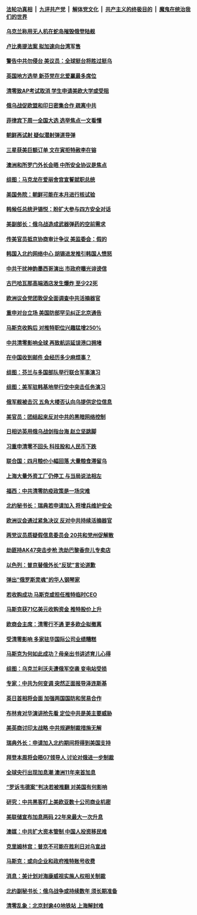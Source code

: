 ####  [法轮功真相](../../../../basic/blob/master/README.md?t=05081001) &nbsp;|&nbsp; [九评共产党](../../../../9ping.md/blob/master/README.md?t=05081001) &nbsp;|&nbsp; [解体党文化](../../../../jtdwh.md/blob/master/README.md?t=05081001)  &nbsp;|&nbsp; [共产主义的终极目的](../../../../gczydzjmd.md/blob/master/README.md?t=05081001) &nbsp;|&nbsp; [魔鬼在统治我们的世界](../../../../mgztzwmdsj.md/blob/master/README.md?t=05081001) 

#### [乌克兰称用无人机在蛇岛摧毁俄登陆舰](../pages/nsc418/n13729748.md?t=05081001) 

#### [卢比奥提法案 拟加速向台湾军售](../pages/nsc418/n13729742.md?t=05081001) 

#### [警告中共勿侵台 美议员：全球挺台将胜过挺乌](../pages/nsc418/n13729571.md?t=05081001) 

#### [英国地方选举 新芬党在北爱赢最多席位](../pages/nsc418/n13729717.md?t=05081001) 

#### [清零致AP考试取消 学生申请美欧大学或受阻](../pages/nsc418/n13729570.md?t=05081001) 

#### [俄乌战促欧盟和印日密集合作 疏离中共](../pages/nsc418/n13727386.md?t=05081001) 

#### [菲律宾下周一全国大选 选举焦点一文看懂](../pages/nsc418/n13729646.md?t=05081001) 

#### [朝鲜再试射 疑似潜射弹道导弹](../pages/nsc418/n13729602.md?t=05081001) 

#### [三星获美巨额订单 文在寅拒特赦李在镕](../pages/nsc418/n13729621.md?t=05081001) 

#### [澳洲和所罗门外长会晤 中所安全协议是焦点](../pages/nsc418/n13729569.md?t=05081001) 

#### [组图：马克龙在爱丽舍宫宣誓就职总统](../pages/nsc418/n13729534.md?t=05081001) 

#### [美国务院：朝鲜可能在本月进行核试验](../pages/nsc418/n13729373.md?t=05081001) 

#### [韩候任总统尹锡悦：盼扩大参与四方安全对话](../pages/nsc418/n13729353.md?t=05081001) 

#### [美副部长：俄乌战造成武器弹药的空前需求](../pages/nsc418/n13729217.md?t=05081001) 

#### [传美官员抵京协商审计争议 美监委会：假的](../pages/nsc418/n13729146.md?t=05081001) 

#### [韩国入北约网络中心 胡锡进发推引韩国人愤怒](../pages/nsc418/n13728936.md?t=05081001) 

#### [中共干扰神韵墨西哥演出 市政府曝光诽谤信](../pages/nsc418/n13728994.md?t=05081001) 

#### [古巴哈瓦那高端酒店发生爆炸 至少22死](../pages/nsc418/n13728920.md?t=05081001) 

#### [欧洲议会党团敦促全面调查中共活摘器官](../pages/nsc418/n13729021.md?t=05081001) 

#### [重申对台立场 美国防部罕见纠正北京通告](../pages/nsc418/n13728959.md?t=05081001) 

#### [马斯克收购后 对推特职位兴趣猛增250%](../pages/nsc418/n13728914.md?t=05081001) 

#### [中共清零影响全球 再致航运延误港口拥堵](../pages/nsc418/n13728916.md?t=05081001) 

#### [在中国收到邮件 会经历多少麻烦事？](../pages/nsc418/n13728922.md?t=05081001) 

#### [组图：芬兰与多国部队举行联合军事演习](../pages/nsc418/n13728578.md?t=05081001) 

#### [组图：美军驻韩基地举行空中突击任务演习](../pages/nsc418/n13727815.md?t=05081001) 

#### [俄军舰被击沉 五角大楼否认向乌提供定位信息](../pages/nsc418/n13728849.md?t=05081001) 

#### [美官员：团结起来反对中共的黑暗网络控制](../pages/nsc418/n13728846.md?t=05081001) 

#### [日相访英用俄乌战剑指台海 赵立坚跳脚](../pages/nsc418/n13728870.md?t=05081001) 

#### [习重申清零不回头 科技股和人民币下跌](../pages/nsc418/n13728686.md?t=05081001) 

#### [联合国：四月粮价小幅回落 大量粮食滞留乌](../pages/nsc418/n13728737.md?t=05081001) 

#### [上海大量外资工厂仍停工 与当局说法相左](../pages/nsc418/n13728640.md?t=05081001) 

#### [福西：中共清零防疫政策是一场灾难](../pages/nsc418/n13728540.md?t=05081001) 

#### [北约秘书长：瑞典若申请加入 将增兵维护安全](../pages/nsc418/n13728355.md?t=05081001) 

#### [欧洲议会通过紧急决议 反对中共持续活摘器官](../pages/nsc418/n13728211.md?t=05081001) 

#### [两党议员质疑假信息委员会 20共和党州促解散](../pages/nsc418/n13728037.md?t=05081001) 

#### [劫匪持AK47突击步枪 洗劫巴黎香奈儿专卖店](../pages/nsc418/n13728146.md?t=05081001) 

#### [以色列：普京替俄外长“反犹”言论道歉](../pages/nsc418/n13728059.md?t=05081001) 

#### [弹出“俄罗斯灵魂”的华人钢琴家](../pages/nsc418/n13727201.md?t=05081001) 

#### [若收购成功 马斯克或担任推特临时CEO](../pages/nsc418/n13728003.md?t=05081001) 

#### [马斯克获71亿美元收购资金 推特股价上升](../pages/nsc418/n13727738.md?t=05081001) 

#### [欧商会主席：清零行不通 更多欧企拟撤离](../pages/nsc418/n13727803.md?t=05081001) 

#### [受清零影响 多家驻华国际公司业绩糟糕](../pages/nsc418/n13727917.md?t=05081001) 

#### [马斯克为何如此成功？母亲出书讲述育儿心得](../pages/nsc418/n13727665.md?t=05081001) 

#### [组图：乌克兰利沃夫遭俄军空袭 变电站受损](../pages/nsc418/n13727710.md?t=05081001) 

#### [专家：中共为何变调 突然正面报导泽连斯基](../pages/nsc418/n13727713.md?t=05081001) 

#### [英日首相将会面 加强两国国防和贸易合作](../pages/nsc418/n13727686.md?t=05081001) 

#### [布林肯对华演讲抢先看 定位中共是美主要威胁](../pages/nsc418/n13727292.md?t=05081001) 

#### [美英商讨印太战略 中共规避制裁措施无解](../pages/nsc418/n13727536.md?t=05081001) 

#### [瑞典外长：申请加入北约期间将得到美国支持](../pages/nsc418/n13727517.md?t=05081001) 

#### [拜登本周将会晤G7领导人 讨论对俄进一步制裁](../pages/nsc418/n13727495.md?t=05081001) 

#### [全球央行出现加息潮 澳洲11年来首加息](../pages/nsc418/n13727573.md?t=05081001) 

#### [“罗诉韦德案”判决若被推翻 对美国有何影响](../pages/nsc418/n13727219.md?t=05081001) 

#### [研究：中共黑客盯上美欧亚数十公司商业机密](../pages/nsc418/n13727250.md?t=05081001) 

#### [美联储宣布加息两码 22年来最大一次升息](../pages/nsc418/n13727237.md?t=05081001) 

#### [澳媒：中共扩大资本管制 中国人投资移民难](../pages/nsc418/n13727233.md?t=05081001) 

#### [克里姆林宫：普京不可能在胜利日对乌宣战](../pages/nsc418/n13727159.md?t=05081001) 

#### [马斯克：或向企业和政府推特账号收费](../pages/nsc418/n13727131.md?t=05081001) 

#### [消息：美计划对海康威视实施人权相关制裁](../pages/nsc418/n13727090.md?t=05081001) 

#### [北约副秘书长：俄乌战争或持续数年 须长期准备](../pages/nsc418/n13727098.md?t=05081001) 

#### [清零乱象：北京封逾40地铁站 上海解封难](../pages/nsc418/n13726978.md?t=05081001) 

